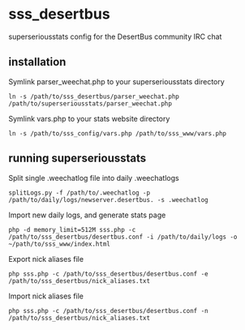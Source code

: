 # sss_desertbus
superseriousstats config for the DesertBus community IRC chat

## installation
Symlink parser_weechat.php to your superseriousstats directory

`ln -s /path/to/sss_desertbus/parser_weechat.php /path/to/superseriousstats/parser_weechat.php`

Symlink vars.php to your stats website directory

`ln -s /path/to/sss_config/vars.php /path/to/sss_www/vars.php`

## running superseriousstats
Split single .weechatlog file into daily .weechatlogs

`splitLogs.py -f /path/to/.weechatlog -p /path/to/daily/logs/newserver.desertbus. -s .weechatlog`

Import new daily logs, and generate stats page

`php -d memory_limit=512M sss.php -c /path/to/sss_desertbus/desertbus.conf -i /path/to/daily/logs -o ~/path/to/sss_www/index.html`

Export nick aliases file

`php sss.php -c /path/to/sss_desertbus/desertbus.conf -e /path/to/sss_desertbus/nick_aliases.txt`

Import nick aliases file

`php sss.php -c /path/to/sss_desertbus/desertbus.conf -n /path/to/sss_desertbus/nick_aliases.txt`
